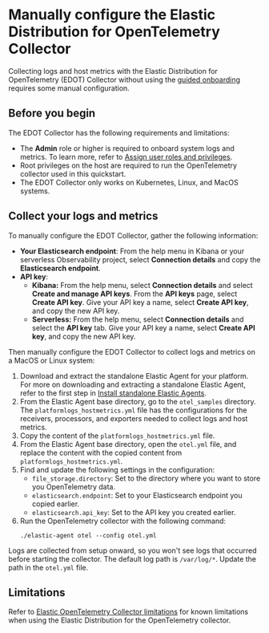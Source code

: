 # Manually configure the Elastic Distribution for OpenTelemetry Collector
Collecting logs and host metrics with the Elastic Distribution for OpenTelemetry (EDOT) Collector without using the [guided onboarding](guided-onboarding.md) requires some manual configuration.

## Before you begin
The EDOT Collector has the following requirements and limitations:

- The **Admin** role or higher is required to onboard system logs and metrics. To learn more, refer to [Assign user roles and privileges](https://www.elastic.co/docs/current/serverless/general/assign-user-roles).
- Root privileges on the host are required to run the OpenTelemetry collector used in this quickstart.
- The EDOT Collector only works on Kubernetes, Linux, and MacOS systems.

## Collect your logs and metrics

To manually configure the EDOT Collector, gather the following information:

- **Your Elasticsearch endpoint**: From the help menu in Kibana or your serverless Observability project, select **Connection details** and copy the **Elasticsearch endpoint**.
- **API key**:
   - **Kibana:** From the help menu, select **Connection details** and select **Create and manage API keys**. From the **API keys** page, select **Create API key**. Give your API key a name, select **Create API key**, and copy the new API key.
   - **Serverless:** From the help menu, select **Connection details** and select the **API key** tab. Give your API key a name, select **Create API key**, and copy the new API key.

Then manually configure the EDOT Collector to collect logs and metrics on a MacOS or Linux system:

1. Download and extract the standalone Elastic Agent for your platform. For more on downloading and extracting a standalone Elastic Agent, refer to the first step in [Install standalone Elastic Agents](https://www.elastic.co/guide/en/fleet/current/install-standalone-elastic-agent.html).
1. From the Elastic Agent base directory, go to the `otel_samples` directory. The `platformlogs_hostmetrics.yml` file has the configurations for the receivers, processors, and exporters needed to collect logs and host metrics.
1. Copy the content of the `platformlogs_hostmetrics.yml` file.
1. From the Elastic Agent base directory, open the `otel.yml` file, and replace the content with the copied content from `platformlogs_hostmetrics.yml`.
1. Find and update the following settings in the configuration:
    - `file_storage.directory`: Set to the directory where you want to store you OpenTelemetry data. <!-- do we want to recommend a specific folder for this? -->
    - `elasticsearch.endpoint`: Set to your Elasticsearch endpoint you copied earlier.
    - `elasticsearch.api_key`: Set to the API key you created earlier.
1. Run the OpenTelemetry collector with the following command:
   ```console
   ./elastic-agent otel --config otel.yml
   ```

Logs are collected from setup onward, so you won't see logs that occurred before starting the collector.
The default log path is `/var/log/*`. Update the path in the `otel.yml` file.

## Limitations

Refer to [Elastic OpenTelemetry Collector limitations](collector-limitations.md) for known limitations when using the Elastic Distribution for the OpenTelemetry collector.